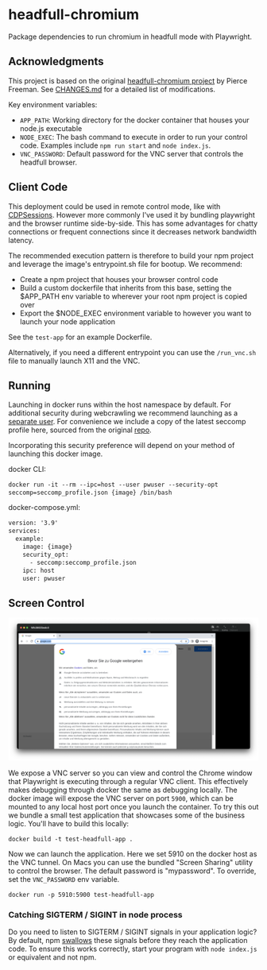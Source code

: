 # headfull-chromium

Package dependencies to run chromium in headfull mode with Playwright.

## Acknowledgments

This project is based on the original [headfull-chromium project](https://github.com/piercefreeman/docker/tree/main/headfull-chromium) by Pierce Freeman. See [CHANGES.md](CHANGES.md) for a detailed list of modifications.

Key environment variables:

- `APP_PATH`: Working directory for the docker container that houses your node.js executable
- `NODE_EXEC`: The bash command to execute in order to run your control code. Examples include `npm run start` and `node index.js`.
- `VNC_PASSWORD`: Default password for the VNC server that controls the headfull browser.

## Client Code

This deployment could be used in remote control mode, like with [CDPSessions](https://playwright.dev/docs/api/class-browsertype#browser-type-launch-server). However more commonly I've used it by bundling playwright and the browser runtime side-by-side. This has some advantages for chatty connections or frequent connections since it decreases network bandwidth latency.

The recommended execution pattern is therefore to build your npm project and leverage the image's entrypoint.sh file for bootup. We recommend:

- Create a npm project that houses your browser control code
- Build a custom dockerfile that inherits from this base, setting the $APP_PATH env variable to wherever your root npm project is copied over
- Export the $NODE_EXEC environment variable to however you want to launch your node application

See the `test-app` for an example Dockerfile.

Alternatively, if you need a different entrypoint you can use the `/run_vnc.sh` file to manually launch X11 and the VNC.

## Running

Launching in docker runs within the host namespace by default. For additional security during webcrawling we recommend launching as a [separate user](https://playwright.dev/docs/docker). For convenience we include a copy of the latest seccomp profile here, sourced from the original [repo](https://github.com/microsoft/playwright/blob/main/utils/docker/seccomp_profile.json).

Incorporating this security preference will depend on your method of launching this docker image.

docker CLI:

```
docker run -it --rm --ipc=host --user pwuser --security-opt seccomp=seccomp_profile.json {image} /bin/bash
```

docker-compose.yml:

```
version: '3.9'
services:
  example:
    image: {image}
    security_opt:
      - seccomp:seccomp_profile.json
    ipc: host
    user: pwuser
```

## Screen Control

![MacOS VNC](https://raw.githubusercontent.com/piercefreeman/docker/main/docs/chrome_vnc.png)

We expose a VNC server so you can view and control the Chrome window that Playwright is executing through a regular VNC client. This effectively makes debugging through docker the same as debugging locally. The docker image will expose the VNC server on port `5900`, which can be mounted to any local host port once you launch the container. To try this out we bundle a small test application that showcases some of the business logic. You'll have to build this locally:

```
docker build -t test-headfull-app .
```

Now we can launch the application. Here we set 5910 on the docker host as the VNC tunnel. On Macs you can use the bundled "Screen Sharing" utility to control the browser. The default password is "mypassword". To override, set the `VNC_PASSWORD` env variable.

```
docker run -p 5910:5900 test-headfull-app
```

### Catching SIGTERM / SIGINT in node process

Do you need to listen to SIGTERM / SIGINT signals in your application logic? By default, npm [swallows](https://help.heroku.com/ROG3H81R/why-does-sigterm-handling-not-work-correctly-in-nodejs-with-npm) these signals before they reach the application code. To ensure this works correctly, start your program with `node index.js` or equivalent and not npm.
